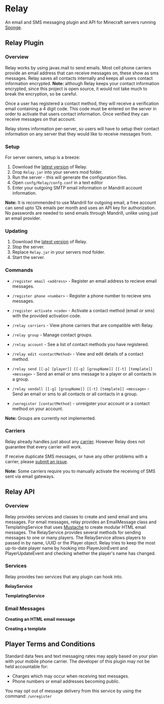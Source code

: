 # Relay
An email and SMS messaging plugin and API for Minecraft servers running [Sponge](https://github.com/SpongePowered/Sponge).

## Relay Plugin
### Overview
Relay works by using javax.mail to send emails. Most cell phone carriers provide an email address that can receive messages on, these show as sms messages. Relay saves all contacts internally and keeps all users contact information encrypted. **Note:** although Relay keeps your contact information encrypted, since this project is open source, it would not take much to break the encryption, so be careful.  
  
Once a user has registered a contact method, they will receive a verification email containing a 4 digit code. This code must be entered on the server in order to activate that users contact information. Once verified they can receive messages on that account.  
  
Relay stores information per-server, so users will have to setup their contact information on any server that they would like to receive messages from. 

### Setup
For server owners, setup is a breeze:  

1. Download the [latest version](/releases/latest) of Relay.
2. Drop `Relay.jar` into your servers mod folder.
3. Run the server - this will generate the configuration files.
4. Open `confg/Relay/confg.conf` in a text editor
5. Enter your outgoing SMTP email information or Mandrill account information.

**Note:** It is recommended to use Mandrill for outgoing email, a free account can send upto 12k emails per month and uses an API key for authorization. No passwords are needed to send emails through Mandrill, unlike using just an email provider.

### Updating
1. Download the [latest version](/releases/latest) of Relay.
2. Stop the server.
3. Replace `Relay.jar` in your servers mod folder.
4. Start the server.

### Commands
* `/register email <address>` - Register an email address to recieve email messages.
* `/register phone <number>` - Register a phone number to recieve sms messages.
* `/register activate <code>` - Activate a contact method (email or sms) with the provided activation code.

* `/relay carriers` - View phone carriers that are compatible with Relay.
* `/relay group` - Manage contact groups.
* `/relay account` - See a list of contact methods you have registered.
* `/relay edit <contactMethod>` - View and edit details of a contact method.
* `/relay send [[-p] [player]] [[-g] [groupName]] [[-t] [template]] <message>` - Send an email or sms message to a player or all contacts in a group.
* `/relay sendall [[-g] [groupName]] [[-t] [template]] <message>` - Send an email or sms to all contacts or all contacts in a group.

* `/unregister [contactMethod]` - unreigster your account or a contact method on your account.
  
**Note:** Groups are currently not implemented.

### Carriers
Relay already handles just about any [carrier](https://github.com/mmonkey/Relay/blob/master/src/main/java/com/github/mmonkey/Relay/Carriers.java). However Relay does not guarantee that every carrier will work.  
  
If receive duplicate SMS messages, or have any other problems with a carrier, please [submit an issue](/issues).  
  
**Note:** Some carriers require you to manually activate the receiving of SMS sent via email gateways.

## Relay API
### Overview
Relay provides services and classes to create and send email and sms messages. For email messages, relay provides an EmailMessage class and TemplatingService that uses [Mustache](https://github.com/spullara/mustache.java) to create modular HTML email messages. The RelayService provides several methods for sending messages to one or many players. The RelayService allows players to passed in by name, UUID or the Player object. Relay tries to keep the most up-to-date player name by hooking into PlayerJoinEvent and PlayerUpdateEvent and checking whether the player's name has changed.

### Services
Relay provides two services that any plugin can hook into.

**RelayService**

**TemplatingService**

### Email Messages
**Creating an HTML email message**

**Creating a template**

## Player Terms and Conditions
Standard data fees and text messaging rates may apply based on your plan with your mobile phone carrier. The developer of this plugin may not be held accountable for:

* Charges which may occur when receiving text messages.
* Phone numbers or email addresses becoming public.
  
You may opt out of message delivery from this service by using the command: `/unregister`